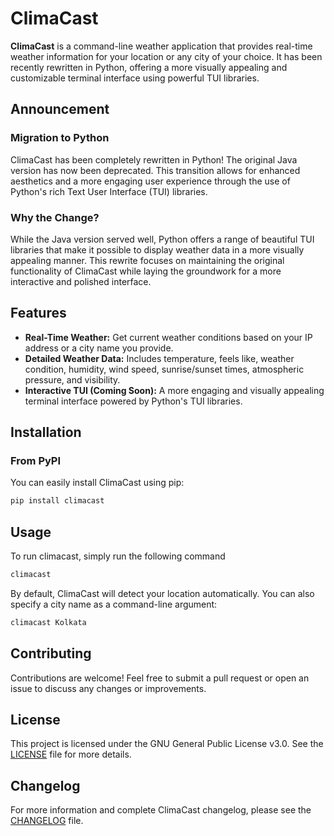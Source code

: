 # ClimaCast

**ClimaCast** is a command-line weather application that provides real-time weather information for your location or any city of your choice. It has been recently rewritten in Python, offering a more visually appealing and customizable terminal interface using powerful TUI libraries.

## Announcement

### Migration to Python

ClimaCast has been completely rewritten in Python! The original Java version has now been deprecated. This transition allows for enhanced aesthetics and a more engaging user experience through the use of Python's rich Text User Interface (TUI) libraries.

### Why the Change?

While the Java version served well, Python offers a range of beautiful TUI libraries that make it possible to display weather data in a more visually appealing manner. This rewrite focuses on maintaining the original functionality of ClimaCast while laying the groundwork for a more interactive and polished interface.

## Features

- **Real-Time Weather:** Get current weather conditions based on your IP address or a city name you provide.
- **Detailed Weather Data:** Includes temperature, feels like, weather condition, humidity, wind speed, sunrise/sunset times, atmospheric pressure, and visibility.
- **Interactive TUI (Coming Soon):** A more engaging and visually appealing terminal interface powered by Python's TUI libraries.

## Installation

### From PyPI

You can easily install ClimaCast using pip:

```bash
pip install climacast
```

## Usage

To run climacast, simply run the following command

```bash
climacast 
```

By default, ClimaCast will detect your location automatically. You can also specify a city name as a command-line argument:

```bash
climacast Kolkata
```

## Contributing

Contributions are welcome! Feel free to submit a pull request or open an issue to discuss any changes or improvements.

## License

This project is licensed under the GNU General Public License v3.0. See the [LICENSE](LICENSE) file for more details.

## Changelog

For more information and complete ClimaCast changelog, please see the [CHANGELOG](CHANGELOG.md) file.